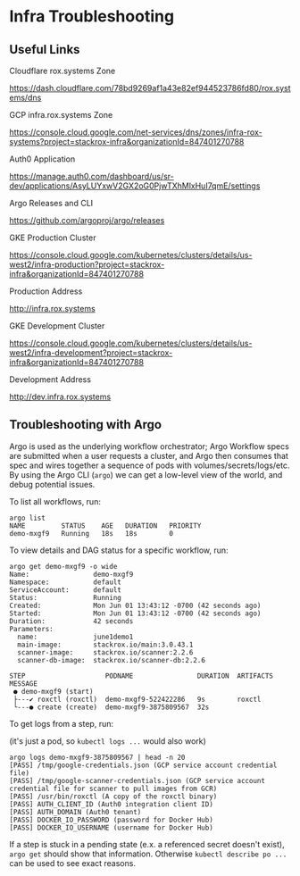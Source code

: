 # Infra Troubleshooting

## Useful Links

Cloudflare rox.systems Zone

https://dash.cloudflare.com/78bd9269af1a43e82ef944523786fd80/rox.systems/dns

GCP infra.rox.systems Zone

https://console.cloud.google.com/net-services/dns/zones/infra-rox-systems?project=stackrox-infra&organizationId=847401270788

Auth0 Application

https://manage.auth0.com/dashboard/us/sr-dev/applications/AsyLUYxwV2GX2oG0PjwTXhMlxHuI7qmE/settings

Argo Releases and CLI

https://github.com/argoproj/argo/releases

GKE Production Cluster

https://console.cloud.google.com/kubernetes/clusters/details/us-west2/infra-production?project=stackrox-infra&organizationId=847401270788

Production Address

http://infra.rox.systems

GKE Development Cluster

https://console.cloud.google.com/kubernetes/clusters/details/us-west2/infra-development?project=stackrox-infra&organizationId=847401270788

Development Address

http://dev.infra.rox.systems

## Troubleshooting with Argo

Argo is used as the underlying workflow orchestrator; Argo Workflow specs are submitted when a user requests a cluster, and Argo then consumes that spec and wires together a sequence of pods with volumes/secrets/logs/etc.
By using the Argo CLI (`argo`) we can get a low-level view of the world, and debug potential issues.

To list all workflows, run:

```
argo list
NAME         STATUS    AGE   DURATION   PRIORITY
demo-mxgf9   Running   18s   18s        0
```

To view details and DAG status for a specific workflow, run:

```
argo get demo-mxgf9 -o wide
Name:                demo-mxgf9
Namespace:           default
ServiceAccount:      default
Status:              Running
Created:             Mon Jun 01 13:43:12 -0700 (42 seconds ago)
Started:             Mon Jun 01 13:43:12 -0700 (42 seconds ago)
Duration:            42 seconds
Parameters:          
  name:              june1demo1
  main-image:        stackrox.io/main:3.0.43.1
  scanner-image:     stackrox.io/scanner:2.2.6
  scanner-db-image:  stackrox.io/scanner-db:2.2.6

STEP                    PODNAME                DURATION  ARTIFACTS  MESSAGE
 ● demo-mxgf9 (start)                                               
 ├---✔ roxctl (roxctl)  demo-mxgf9-522422286   9s        roxctl     
 └---● create (create)  demo-mxgf9-3875809567  32s     
```

To get logs from a step, run:

(it's just a pod, so `kubectl logs ...` would also work)

```
argo logs demo-mxgf9-3875809567 | head -n 20
[PASS] /tmp/google-credentials.json (GCP service account credential file)
[PASS] /tmp/google-scanner-credentials.json (GCP service account credential file for scanner to pull images from GCR)
[PASS] /usr/bin/roxctl (A copy of the roxctl binary)
[PASS] AUTH_CLIENT_ID (Auth0 integration client ID)
[PASS] AUTH_DOMAIN (Auth0 tenant)
[PASS] DOCKER_IO_PASSWORD (password for Docker Hub)
[PASS] DOCKER_IO_USERNAME (username for Docker Hub)
```

If a step is stuck in a pending state (e.x. a referenced secret doesn't exist), `argo get` should show that information.
Otherwise `kubectl describe po ...` can be used to see exact reasons.

